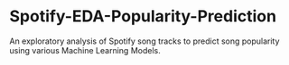 # Spotify-EDA-Popularity-Prediction
An exploratory analysis of Spotify song tracks to predict song popularity using various Machine Learning Models.
